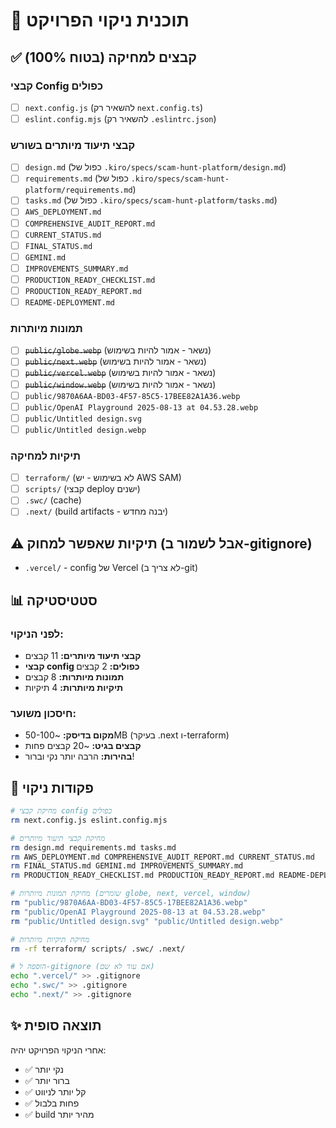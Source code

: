 # 🧹 תוכנית ניקוי הפרויקט

## ✅ קבצים למחיקה (בטוח 100%)

### קבצי Config כפולים
- [ ] `next.config.js` (להשאיר רק `next.config.ts`)
- [ ] `eslint.config.mjs` (להשאיר רק `.eslintrc.json`)

### קבצי תיעוד מיותרים בשורש
- [ ] `design.md` (כפול של `.kiro/specs/scam-hunt-platform/design.md`)
- [ ] `requirements.md` (כפול של `.kiro/specs/scam-hunt-platform/requirements.md`)
- [ ] `tasks.md` (כפול של `.kiro/specs/scam-hunt-platform/tasks.md`)
- [ ] `AWS_DEPLOYMENT.md`
- [ ] `COMPREHENSIVE_AUDIT_REPORT.md`
- [ ] `CURRENT_STATUS.md`
- [ ] `FINAL_STATUS.md`
- [ ] `GEMINI.md`
- [ ] `IMPROVEMENTS_SUMMARY.md`
- [ ] `PRODUCTION_READY_CHECKLIST.md`
- [ ] `PRODUCTION_READY_REPORT.md`
- [ ] `README-DEPLOYMENT.md`

### תמונות מיותרות
- [ ] ~~`public/globe.webp`~~ (נשאר - אמור להיות בשימוש)
- [ ] ~~`public/next.webp`~~ (נשאר - אמור להיות בשימוש)
- [ ] ~~`public/vercel.webp`~~ (נשאר - אמור להיות בשימוש)
- [ ] ~~`public/window.webp`~~ (נשאר - אמור להיות בשימוש)
- [ ] `public/9870A6AA-BD03-4F57-85C5-17BEE82A1A36.webp`
- [ ] `public/OpenAI Playground 2025-08-13 at 04.53.28.webp`
- [ ] `public/Untitled design.svg`
- [ ] `public/Untitled design.webp`

### תיקיות למחיקה
- [ ] `terraform/` (לא בשימוש - יש AWS SAM)
- [ ] `scripts/` (קבצי deploy ישנים)
- [ ] `.swc/` (cache)
- [ ] `.next/` (build artifacts - יבנה מחדש)

## ⚠️ תיקיות שאפשר למחוק (אבל לשמור ב-gitignore)
- `.vercel/` - config של Vercel (לא צריך ב-git)

## 📊 סטטיסטיקה

### לפני הניקוי:
- **קבצי תיעוד מיותרים:** 11 קבצים
- **קבצי config כפולים:** 2 קבצים
- **תמונות מיותרות:** 8 קבצים
- **תיקיות מיותרות:** 4 תיקיות

### חיסכון משוער:
- **מקום בדיסק:** ~50-100MB (בעיקר .next ו-terraform)
- **קבצים בגיט:** ~20 קבצים פחות
- **בהירות:** הרבה יותר נקי וברור!

## 🚀 פקודות ניקוי

```bash
# מחיקת קבצי config כפולים
rm next.config.js eslint.config.mjs

# מחיקת קבצי תיעוד מיותרים
rm design.md requirements.md tasks.md
rm AWS_DEPLOYMENT.md COMPREHENSIVE_AUDIT_REPORT.md CURRENT_STATUS.md
rm FINAL_STATUS.md GEMINI.md IMPROVEMENTS_SUMMARY.md
rm PRODUCTION_READY_CHECKLIST.md PRODUCTION_READY_REPORT.md README-DEPLOYMENT.md

# מחיקת תמונות מיותרות (שומרים globe, next, vercel, window)
rm "public/9870A6AA-BD03-4F57-85C5-17BEE82A1A36.webp"
rm "public/OpenAI Playground 2025-08-13 at 04.53.28.webp"
rm "public/Untitled design.svg" "public/Untitled design.webp"

# מחיקת תיקיות מיותרות
rm -rf terraform/ scripts/ .swc/ .next/

# הוספה ל-gitignore (אם עוד לא שם)
echo ".vercel/" >> .gitignore
echo ".swc/" >> .gitignore
echo ".next/" >> .gitignore
```

## ✨ תוצאה סופית

אחרי הניקוי הפרויקט יהיה:
- ✅ נקי יותר
- ✅ ברור יותר
- ✅ קל יותר לניווט
- ✅ פחות בלבול
- ✅ build מהיר יותר

